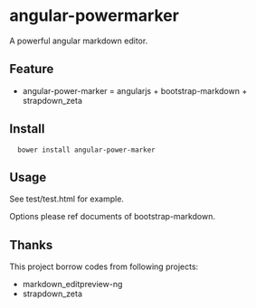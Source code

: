 # angular-powermarker

A powerful angular markdown editor.

## Feature

* angular-power-marker = angularjs + bootstrap-markdown + strapdown_zeta

## Install 

```
  bower install angular-power-marker
```

## Usage

See test/test.html for example.

Options please ref documents of bootstrap-markdown.

## Thanks

This project borrow codes from following projects:

* markdown_editpreview-ng
* strapdown_zeta
